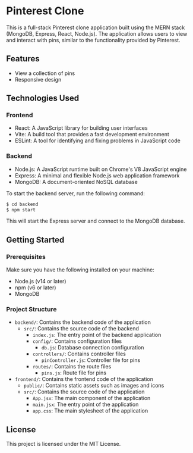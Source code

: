 # Pinterest Clone

This is a full-stack Pinterest clone application built using the MERN stack (MongoDB, Express, React, Node.js). The application allows users to view and interact with pins, similar to the functionality provided by Pinterest.

## Features

- View a collection of pins
- Responsive design

## Technologies Used

### Frontend

- React: A JavaScript library for building user interfaces
- Vite: A build tool that provides a fast development environment
- ESLint: A tool for identifying and fixing problems in JavaScript code

### Backend

- Node.js: A JavaScript runtime built on Chrome's V8 JavaScript engine
- Express: A minimal and flexible Node.js web application framework
- MongoDB: A document-oriented NoSQL database

To start the backend server, run the following command:

```bash
$ cd backend
$ npm start
```

This will start the Express server and connect to the MongoDB database.

## Getting Started

### Prerequisites

Make sure you have the following installed on your machine:

- Node.js (v14 or later)
- npm (v6 or later)
- MongoDB

### Project Structure

- `backend/`: Contains the backend code of the application
  - `src/`: Contains the source code of the backend
    - `index.js`: The entry point of the backend application
    - `config/`: Contains configuration files
      - `db.js`: Database connection configuration
    - `controllers/`: Contains controller files
      - `pinController.js`: Controller file for pins
    - `routes/`: Contains the route files
      - `pins.js`: Route file for pins
- `frontend/`: Contains the frontend code of the application
  - `public/`: Contains static assets such as images and icons
  - `src/`: Contains the source code of the application
    - `App.jsx`: The main component of the application
    - `main.jsx`: The entry point of the application
    - `app.css`: The main stylesheet of the application

## License

This project is licensed under the MIT License.

